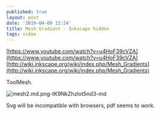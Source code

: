 ```yaml
---
published: true
layout: post
date: '2019-04-09 12:24'
title: Mesh Gradient - Inkscape hidden
tags: video 
---
```

[https://www.youtube.com/watch?v=u4HoF39cVZA](https://www.youtube.com/watch?v=u4HoF39cVZA)  
[http://wiki.inkscape.org/wiki/index.php/Mesh_Gradients](http://wiki.inkscape.org/wiki/index.php/Mesh_Gradients)

ToolMesh.

![mesh2.md.png-tK9NkZhzlot5nd3-md](https://images.weserv.nl/?url=https://i.imgur.com/4JJRLHW.png)

Svg will be incompatible with browsers, pdf seems to work.
